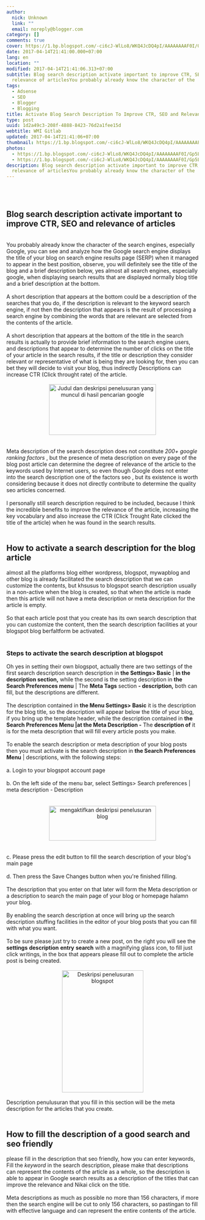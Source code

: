 ```yaml
---
author:
  nick: Unknown
  link: ""
  email: noreply@blogger.com
category: []
comments: true
cover: https://1.bp.blogspot.com/-ci6cJ-WlLo8/WKQ4JcDQ4pI/AAAAAAAAF0I/Gp5LD-xDMgYr0It3EAZWWVkDlvSijot6QCLcB/s280/judul-dan-deskripsi-penelusuran-di-pencarian-google.jpg
date: 2017-04-14T21:41:00.000+07:00
lang: en
location: ""
modified: 2017-04-14T21:41:06.313+07:00
subtitle: Blog search description activate important to improve CTR, SEO and
  relevance of articlesYou probably already know the character of the
tags:
  - Adsense
  - SEO
  - Blogger
  - Blogging
title: Activate Blog Search Description To Improve CTR, SEO and Relevance Of Articles
type: post
uuid: 1d2a49c3-208f-4888-8423-76d2a1fee15d
webtitle: WMI Gitlab
updated: 2017-04-14T21:41:06+07:00
thumbnail: https://1.bp.blogspot.com/-ci6cJ-WlLo8/WKQ4JcDQ4pI/AAAAAAAAF0I/Gp5LD-xDMgYr0It3EAZWWVkDlvSijot6QCLcB/s280/judul-dan-deskripsi-penelusuran-di-pencarian-google.jpg
photos:
  - https://1.bp.blogspot.com/-ci6cJ-WlLo8/WKQ4JcDQ4pI/AAAAAAAAF0I/Gp5LD-xDMgYr0It3EAZWWVkDlvSijot6QCLcB/s280/judul-dan-deskripsi-penelusuran-di-pencarian-google.jpg
  - https://1.bp.blogspot.com/-ci6cJ-WlLo8/WKQ4JcDQ4pI/AAAAAAAAF0I/Gp5LD-xDMgYr0It3EAZWWVkDlvSijot6QCLcB/s280/judul-dan-deskripsi-penelusuran-di-pencarian-google.jpg
description: Blog search description activate important to improve CTR, SEO and
  relevance of articlesYou probably already know the character of the
---
```


<div dir="ltr" style="text-align: left;" trbidi="on"><br><br><article class="article" itemscope="itemscope" itemtype="https://schema.org/BlogPosting"><a href="https://www.blogger.com/null" name="6632988003876419016" rel="noopener noreferer nofollow"></a><h1 itemprop="name headline"><span class="notranslate" onmouseout="_tipoff()" onmouseover="_tipon(this)">Blog search description activate important to improve CTR, SEO and relevance of articles</span></h1><div class="yyy"><div class="main-content" itemprop="description articleBody"><span class="notranslate" onmouseout="_tipoff()" onmouseover="_tipon(this)"><span class="google-src-text" style="direction: ltr; text-align: left;"><br></span></span><span class="notranslate" onmouseout="_tipoff()" onmouseover="_tipon(this)">You probably already know the character of the search engines, especially Google, you can see and analyze how the Google search engine displays the title of your blog on search engine results page (SERP) when it managed to appear in the best position, observe, you will definitely see the title of the blog and a brief description below, yes almost all search engines, especially google, when displaying search results that are displayed normally blog title and a brief description at the bottom.</span> <br><br><span class="notranslate" onmouseout="_tipoff()" onmouseover="_tipon(this)">A short description that appears at the bottom could be a description of the searches that you do, if the description is relevant to the keyword search engine, if not then the description that appears is the result of processing a search engine by combining the words that are relevant are selected from the contents of the article.</span> <br><br><span class="notranslate" onmouseout="_tipoff()" onmouseover="_tipon(this)">A short description that appears at the bottom of the title in the search results is actually to provide brief information to the search engine users, and descriptions that appear to determine the number of clicks on the title of your article in the search results, if the title or description they consider relevant or representative of what is being they are looking for, then you can bet they will decide to visit your blog, thus indirectly Descriptions can increase CTR (Click throught rate) of the article.</span> <br><br><div class="separator" style="clear: both; text-align: center;"><a href="https://1.bp.blogspot.com/-ci6cJ-WlLo8/WKQ4JcDQ4pI/AAAAAAAAF0I/Gp5LD-xDMgYr0It3EAZWWVkDlvSijot6QCLcB/s1600/judul-dan-deskripsi-penelusuran-di-pencarian-google.jpg" imageanchor="1" rel="noopener noreferer nofollow"><img alt="Judul dan deskripsi penelusuran yang muncul di hasil pencarian google" border="0" height="133" src="https://1.bp.blogspot.com/-ci6cJ-WlLo8/WKQ4JcDQ4pI/AAAAAAAAF0I/Gp5LD-xDMgYr0It3EAZWWVkDlvSijot6QCLcB/s280/judul-dan-deskripsi-penelusuran-di-pencarian-google.jpg" title="The title and description searches that appear in Google search results" width="280"></a> </div><br><br><span class="notranslate" onmouseout="_tipoff()" onmouseover="_tipon(this)">Meta description of the search description does not constitute <i>200+ google ranking factors</i> , but the presence of meta description on every page of the blog post article can determine the degree of relevance of the article to the keywords used by Internet users, so even though Google does not enter into the search description one of the factors seo , but its existence is worth considering because it does not directly contribute to determine the quality seo articles concerned.</span> <br><br><span class="notranslate" onmouseout="_tipoff()" onmouseover="_tipon(this)">I personally still search description required to be included, because I think the incredible benefits to improve the relevance of the article, increasing the key vocabulary and also increase the CTR (Click Trought Rate clicked the title of the article) when he was found in the search results.</span> <br><br><h2><span class="notranslate" onmouseout="_tipoff()" onmouseover="_tipon(this)">How to activate a search description for the blog article</span> </h2><span class="notranslate" onmouseout="_tipoff()" onmouseover="_tipon(this)">almost all the platforms blog either wordpress, blogspot, mywapblog and other blog is already facilitated the search description that we can customize the contents, but khsusus to blogspot search description usually in a non-active when the blog is created, so that when the article is made then this article will not have a meta description or meta description for the article is empty.</span> <br><br><span class="notranslate" onmouseout="_tipoff()" onmouseover="_tipon(this)">So that each article post that you create has its own search description that you can customize the content, then the search description facilities at your blogspot blog berfaltform be activated.</span> <br><br><h3><span class="notranslate" onmouseout="_tipoff()" onmouseover="_tipon(this)">Steps to activate the search description at blogspot</span> </h3><span class="notranslate" onmouseout="_tipoff()" onmouseover="_tipon(this)">Oh yes in setting their own blogspot, actually there are two settings of the first search description search description in <b>the Settings&gt; Basic</b></span><span class="notranslate" onmouseout="_tipoff()" onmouseover="_tipon(this)"><span class="google-src-text" style="direction: ltr; text-align: left;">&nbsp;|</span> <b>in the description section,</b> while the second is the setting description in <b>the Search Preferences menu</b> |</span><span class="notranslate" onmouseout="_tipoff()" onmouseover="_tipon(this)">&nbsp;The <b>Meta Tags</b> section <b>- description,</b> both can fill, but the descriptions are different.</span> <br><br><span class="notranslate" onmouseout="_tipoff()" onmouseover="_tipon(this)">The description contained in <b>the Menu Settings&gt; Basic</b> it is the description for the blog title, so the description will appear below the title of your blog, if you bring up the template header, while the description contained in <b>the Search Preferences Menu |</b></span><span class="notranslate" onmouseout="_tipoff()" onmouseover="_tipon(this)"><b>at the Meta Description -</b> The <b>description of</b> it is for the meta description that will fill every article posts you make.</span> <br><br><span class="notranslate" onmouseout="_tipoff()" onmouseover="_tipon(this)">To enable the search description or meta description of your blog posts then you must activate is the search description in <b>the Search Preferences Menu</b> |&nbsp;</span><span class="notranslate" onmouseout="_tipoff()" onmouseover="_tipon(this)">descriptions, with the following steps:</span> <br><br><span class="notranslate" onmouseout="_tipoff()" onmouseover="_tipon(this)"><span class="google-src-text" style="direction: ltr; text-align: left;">a.</span> </span><span class="notranslate" onmouseout="_tipoff()" onmouseover="_tipon(this)">Login to your blogspot account page</span> <br><br><span class="notranslate" onmouseout="_tipoff()" onmouseover="_tipon(this)">b. On the left side of the menu bar, select Settings&gt; Search preferences |</span> <span class="notranslate" onmouseout="_tipoff()" onmouseover="_tipon(this)">meta description - Description</span> <br><br><br><div class="separator" style="clear: both; text-align: center;"><a href="https://2.bp.blogspot.com/-jl1WdkpyJss/WKQ2Cuw7D6I/AAAAAAAAFz8/HnSHvYe21Zw6bIOCFGHkDAO_CdqaSZG5ACLcB/s1600/mengaktifkan-deskripsi-penelusuran-blogspot.jpg" imageanchor="1" rel="noopener noreferer nofollow"><img alt="mengaktifkan deskripsi penelusuran blog" border="0" height="91" src="https://2.bp.blogspot.com/-jl1WdkpyJss/WKQ2Cuw7D6I/AAAAAAAAFz8/HnSHvYe21Zw6bIOCFGHkDAO_CdqaSZG5ACLcB/s280/mengaktifkan-deskripsi-penelusuran-blogspot.jpg" title="activate the blog search description" width="280"></a> </div><br><br><span class="notranslate" onmouseout="_tipoff()" onmouseover="_tipon(this)"><span class="google-src-text" style="direction: ltr; text-align: left;">c.&nbsp;</span></span><span class="notranslate" onmouseout="_tipoff()" onmouseover="_tipon(this)">Please press the edit button to fill the search description of your blog's main page</span> <br><br><span class="notranslate" onmouseout="_tipoff()" onmouseover="_tipon(this)"><span class="google-src-text" style="direction: ltr; text-align: left;">d.</span>&nbsp;Then</span><span class="notranslate" onmouseout="_tipoff()" onmouseover="_tipon(this)">&nbsp;press the Save Changes button when you're finished filling.</span> <br><br><span class="notranslate" onmouseout="_tipoff()" onmouseover="_tipon(this)">The description that you enter on that later will form the Meta description or a description to search the main page of your blog or homepage halamn your blog.</span> <br><br><span class="notranslate" onmouseout="_tipoff()" onmouseover="_tipon(this)">By enabling the search description at once will bring up the search description stuffing facilities in the editor of your blog posts that you can fill with what you want.</span> <br><br><span class="notranslate" onmouseout="_tipoff()" onmouseover="_tipon(this)">To be sure please just try to create a new post, on the right you will see the <b>settings</b> <b>description</b> <b>entry</b> <b>search</b> with a magnifying glass icon, to fill just click writings, in the box that appears please fill out to complete the article post is being created.</span> <br><br><div class="separator" style="clear: both; text-align: center;"><a href="https://4.bp.blogspot.com/--BYLO3l11sA/WKQ0lOPL-lI/AAAAAAAAFzw/lITZLKDUrf4xaYzzUm9eRTYf_DgMBiwgACLcB/s1600/deskripsi-penelusuran.jpg" imageanchor="1" rel="noopener noreferer nofollow"><img alt="Deskripsi penelusuran blogspot" border="0" height="320" src="https://4.bp.blogspot.com/--BYLO3l11sA/WKQ0lOPL-lI/AAAAAAAAFzw/lITZLKDUrf4xaYzzUm9eRTYf_DgMBiwgACLcB/s320/deskripsi-penelusuran.jpg" title="Blogspot search description" width="213"></a> </div><br><span class="notranslate" onmouseout="_tipoff()" onmouseover="_tipon(this)">Description penulusuran that you fill in this section will be the meta description for the articles that you create.</span> <br><br><h2><span class="notranslate" onmouseout="_tipoff()" onmouseover="_tipon(this)">How to fill the description of a good search and seo friendly</span> </h2><span class="notranslate" onmouseout="_tipoff()" onmouseover="_tipon(this)">please fill in the description that seo friendly, how you can enter keywords, Fill the <i>keyword</i> in the search description, please make that descriptions can represent the contents of the article as a whole, so the description is able to appear in Google search results as a description of the titles that can improve the relevance and Nikai click on the title.</span> <br><br><span class="notranslate" onmouseout="_tipoff()" onmouseover="_tipon(this)">Meta descriptions as much as possible no more than 156 characters, if more then the search engine will be cut to only 156 characters, so pastingan to fill with effective language and can represent the entire contents of the article.</span></div></div></article></div>